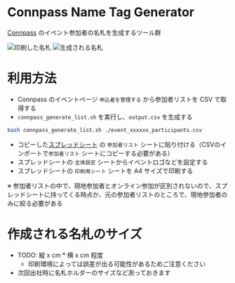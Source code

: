 # Connpass Name Tag Generator

[Connpass](https://connpass.com/) のイベント参加者の名札を生成するツール群

![印刷した名札](./img/nametag-actual.png)
![生成される名札](./img/nametag-print.png)

# 利用方法

+ Connpass のイベントページ `申込者を管理する` から参加者リストを CSV で取得する
+ `connpass_generate_list.sh` を実行し、`output.csv` を生成する

```bash
bash connpass_generate_list.sh ./event_xxxxxx_participants.csv
```

+ コピーした[スプレッドシート](https://docs.google.com/spreadsheets/d/1H97mKk4GdKG1QfOXUmTIP38sGZ7rmC7n4twQ2T__OEM/edit#gid=267768504) の `参加者リスト` シートに貼り付ける（CSVのインポートで`参加者リスト` シートにコピーする必要がある）
+ スプレッドシートの `全体設定` シートからイベントロゴなどを設定する
+ スプレッドシートの `印刷用シート` シートを A4 サイズで印刷する

※ 参加者リストの中で、現地参加者とオンライン参加が区別されないので、スプレッドシートに持ってくる時点か、元の参加者リストのところで、現地参加者のみに絞る必要がある

# 作成される名札のサイズ

* TODO: 縦 x cm * 横 x cm 程度
  * 印刷環境によっては誤差が出る可能性があるためご注意ください
* 次回出社時に名札ホルダーのサイズなど測っておきます
